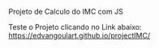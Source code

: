 Projeto de Calculo do IMC com JS

Teste o Projeto clicando no Link abaixo: 
 https://edvangoulart.github.io/projectIMC/
